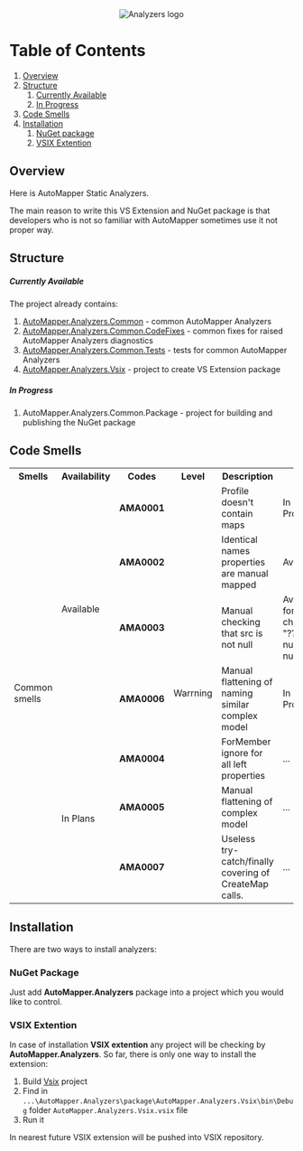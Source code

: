 <div align="center">
	<img src="package/Logo.ico" alt="Analyzers logo"/>
</div>

# Table of Contents

1. [Overview](#overview)
2. [Structure](#structure)
   1. [Currently Available](#currently-available)
   2. [In Progress](#in-progress)
3. [Code Smells](#code-smells)
4. [Installation](#installation)
   1. [NuGet package](#nuget-package)
   2. [VSIX Extention](#vsix-extention)

## Overview
Here is AutoMapper Static Analyzers.

The main reason to write this VS Extension and NuGet package is that developers who is not so familiar with AutoMapper sometimes use it not proper way.

## Structure
##### Currently Available
The project already contains:
1. [AutoMapper.Analyzers.Common](src/AutoMapper.Analyzers.Common/AutoMapper.Analyzers.Common.csproj) - common AutoMapper Analyzers
2. [AutoMapper.Analyzers.Common.CodeFixes](src/AutoMapper.Analyzers.Common.CodeFixes/AutoMapper.Analyzers.Common.CodeFixes.csproj) - common fixes for raised AutoMapper Analyzers diagnostics
3. [AutoMapper.Analyzers.Common.Tests](tests/AutoMapper.Analyzers.Common.Tests/AutoMapper.Analyzers.Common.Tests.csproj) - tests for common AutoMapper Analyzers
4. [AutoMapper.Analyzers.Vsix](package/AutoMapper.Analyzers.Vsix/AutoMapper.Analyzers.Vsix.csproj) - project to create VS Extension package
##### In Progress
1. AutoMapper.Analyzers.Common.Package - project for building and publishing the NuGet package

## Code Smells
<table>
	<tr>
		<th>Smells</th>
		<th>Availability</th>
		<th>Codes</th>
		<th>Level</th>
		<th>Description</th>
		<th>Fix</th>
	</tr>
	<tr>
		<td rowspan="7">Common smells</td>
		<td rowspan="4">Available</td>
		<td><b>AMA0001</b></td>
		<td rowspan="7">Warrning</td>
		<td>Profile doesn't contain maps</td>
		<td>In Progress...</td>
	</tr>
	<tr>
		<td><b>AMA0002</b></td>
		<td>Identical names properties are manual mapped</td>
		<td>Available</td>
	</tr>
	<tr>
		<td><b>AMA0003</b></td>
		<td>Manual checking that src is not null</td>
		<td>Available for next checking: "??", "== null", "!= null"</td>
	</tr>
	<tr>		
		<td><b>AMA0006</b></td>
		<td>Manual flattening of naming similar complex model</td>
		<td>In Progress</td>
	</tr>
	<tr>
        <td rowspan="3">In Plans</td>
		<td><b>AMA0004</b></td>
		<td>ForMember ignore for all left properties</td>
		<td>...</td>
	</tr>
	<tr>		
		<td><b>AMA0005</b></td>
		<td>Manual flattening of complex model</td>
		<td>...</td>
	</tr>
	<tr>		
		<td><b>AMA0007</b></td>
		<td>Useless try-catch/finally covering of CreateMap calls.</td>
		<td>...</td>
	</tr>
</table>

## Installation
There are two ways to install analyzers:

### NuGet Package
Just add **AutoMapper.Analyzers** package into a project which you would like to control.

### VSIX Extention
In case of installation **VSIX extention** any project will be checking by **AutoMapper.Analyzers**.
So far, there is only one way to install the extension:
1. Build [Vsix](package/AutoMapper.Analyzers.Vsix/AutoMapper.Analyzers.Vsix.csproj) project
2. Find in `...\AutoMapper.Analyzers\package\AutoMapper.Analyzers.Vsix\bin\Debug` folder `AutoMapper.Analyzers.Vsix.vsix` file
3. Run it

In nearest future VSIX extension will be pushed into VSIX repository.
